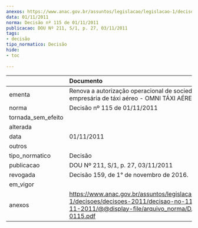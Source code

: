 ```yaml
---
anexos: https://www.anac.gov.br/assuntos/legislacao/legislacao-1/decisoes/decisoes-2011/decisao-no-115-de-01-11-2011/@@display-file/arquivo_norma/DA2011-0115.pdf
data: 01/11/2011
norma: Decisão nº 115 de 01/11/2011
publicacao: DOU Nº 211, S/1, p. 27, 03/11/2011
tags:
- decisão
tipo_normatico: Decisão
hide: 
- toc 
 
---
```


|                    | Documento                                                                                                                                                 |
|:-------------------|:----------------------------------------------------------------------------------------------------------------------------------------------------------|
| ementa             | Renova a autorização operacional de sociedade empresária de táxi aéreo - OMNI TÁXI AÉREO LTDA.                                                            |
| norma              | Decisão nº 115 de 01/11/2011                                                                                                                              |
| tornada_sem_efeito |                                                                                                                                                           |
| alterada           |                                                                                                                                                           |
| data               | 01/11/2011                                                                                                                                                |
| outros             |                                                                                                                                                           |
| tipo_normatico     | Decisão                                                                                                                                                   |
| publicacao         | DOU Nº 211, S/1, p. 27, 03/11/2011                                                                                                                        |
| revogada           | Decisão 159, de 1° de novembro de 2016.                                                                                                                   |
| em_vigor           |                                                                                                                                                           |
| anexos             | https://www.anac.gov.br/assuntos/legislacao/legislacao-1/decisoes/decisoes-2011/decisao-no-115-de-01-11-2011/@@display-file/arquivo_norma/DA2011-0115.pdf |